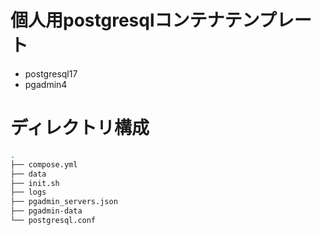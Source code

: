# 個人用postgresqlコンテナテンプレート

- postgresql17
- pgadmin4
  

# ディレクトリ構成
```sh
.
├── compose.yml
├── data
├── init.sh
├── logs
├── pgadmin_servers.json
├── pgadmin-data
└── postgresql.conf
```
